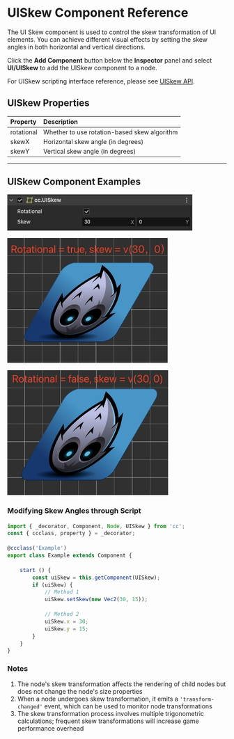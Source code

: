 # UISkew Component Reference

The UI Skew component is used to control the skew transformation of UI elements. You can achieve different visual effects by setting the skew angles in both horizontal and vertical directions.

Click the **Add Component** button below the **Inspector** panel and select **UI/UISkew** to add the UISkew component to a node.

For UISkew scripting interface reference, please see [UISkew API](%__APIDOC__%/en/class/UISkew).

## UISkew Properties

| Property | Description |
| :-------------- | :----------- |
| rotational | Whether to use rotation-based skew algorithm
| skewX | Horizontal skew angle (in degrees)
| skewY | Vertical skew angle (in degrees)

---

## UISkew Component Examples

![ui-skew](../../../../zh/ui-system/components/editor/skew/skew-component.jpg)

![skew-rotational-true](../../../../zh/ui-system/components/editor/skew/skew-rotational-true.jpg)

![skew-rotational-false](../../../../zh/ui-system/components/editor/skew/skew-rotational-false.jpg)

### Modifying Skew Angles through Script

```ts
import { _decorator, Component, Node, UISkew } from 'cc';
const { ccclass, property } = _decorator;

@ccclass('Example')
export class Example extends Component {

    start () {
        const uiSkew = this.getComponent(UISkew);
        if (uiSkew) {
            // Method 1
            uiSkew.setSkew(new Vec2(30, 15));

            // Method 2
            uiSkew.x = 30;
            uiSkew.y = 15;
        }
    }
}
```

### Notes

1. The node's skew transformation affects the rendering of child nodes but does not change the node's size properties
2. When a node undergoes skew transformation, it emits a `'transform-changed'` event, which can be used to monitor node transformations
3. The skew transformation process involves multiple trigonometric calculations; frequent skew transformations will increase game performance overhead